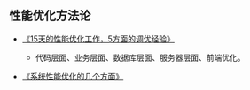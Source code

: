 ## 性能优化方法论

* [《15天的性能优化工作，5方面的调优经验》](https://blog.csdn.net/huangwenyi1010/article/details/72673447?ref=myread)

  * 代码层面、业务层面、数据库层面、服务器层面、前端优化。

* [《系统性能优化的几个方面》](https://blog.csdn.net/tenglizhe/article/details/44563135)



